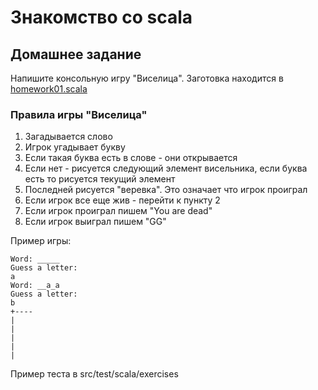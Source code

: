 # Знакомство со scala

## Домашнее задание

Напишите консольную игру "Виселица".
Заготовка находится в [homework01.scala](src/main/scala/fintech/homework01/homework01.scala)

### Правила игры "Виселица"
1) Загадывается слово
2) Игрок угадывает букву
3) Если такая буква есть в слове - они открывается
4) Если нет - рисуется следующий элемент висельника, если буква есть то рисуется текущий элемент
5) Последней рисуется "веревка". Это означает что игрок проиграл
6) Если игрок все еще жив - перейти к пункту 2
7) Если игрок проиграл пишем "You are dead"
8) Если игрок выиграл пишем "GG"

Пример игры:

    Word: _____
    Guess a letter:
    a
    Word: __a_a
    Guess a letter:
    b
    +----
    |
    |
    |
    |
    |

Пример теста в src/test/scala/exercises
